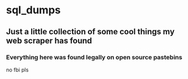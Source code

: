 # sql_dumps
## Just a little collection of some cool things my web scraper has found
### Everything here was found legally on open source pastebins
no fbi pls
